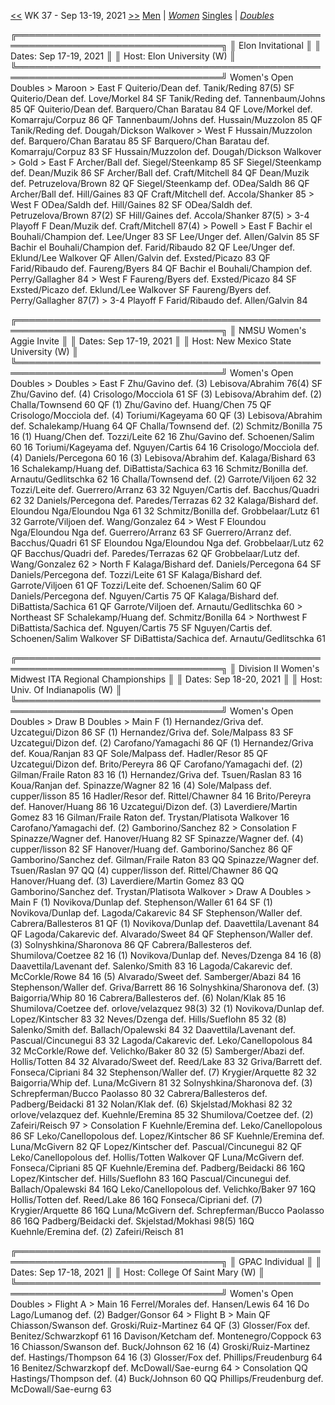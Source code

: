 [<<](women_doubles_2136.md) WK 37 - Sep 13-19, 2021 [>>](women_doubles_2138.md)     [Men](./men_doubles_2137.md) &vert; [*Women*](./women_doubles_2137.md)     [Singles](./women_singles_2137.md) &vert; [*Doubles*](./women_doubles_2137.md)

<a name="21-46904"></a>
    ╔═══════════════════════════════════════════════════════════════════════════════════╗
    ║  Elon Invitational                                                                ║
    ║  Dates: Sep 17-19, 2021                                                           ║
    ║  Host: Elon University (W)                                                        ║
    ╚═══════════════════════════════════════════════════════════════════════════════════╝
     Women's Open Doubles
     > Maroon
      > East
           F     Quiterio/Dean              def.     Tanik/Reding                87(5)
          SF     Quiterio/Dean              def.     Love/Morkel                 84
          SF     Tanik/Reding               def.     Tannenbaum/Johns            85
          QF     Quiterio/Dean              def.     Barquero/Chan Baratau       84
          QF     Love/Morkel                def.     Komarraju/Corpuz            86
          QF     Tannenbaum/Johns           def.     Hussain/Muzzolon            85
          QF     Tanik/Reding               def.     Dougah/Dickson              Walkover
      > West
           F     Hussain/Muzzolon           def.     Barquero/Chan Baratau       85
          SF     Barquero/Chan Baratau      def.     Komarraju/Corpuz            83
          SF     Hussain/Muzzolon           def.     Dougah/Dickson              Walkover
      > Gold
      > East
           F     Archer/Ball                def.     Siegel/Steenkamp            85
          SF     Siegel/Steenkamp           def.     Dean/Muzik                  86
          SF     Archer/Ball                def.     Craft/Mitchell              84
          QF     Dean/Muzik                 def.     Petruzelova/Brown           82
          QF     Siegel/Steenkamp           def.     ODea/Saldh                  86
          QF     Archer/Ball                def.     Hill/Gaines                 83
          QF     Craft/Mitchell             def.     Accola/Shanker              85
      > West
           F     ODea/Saldh                 def.     Hill/Gaines                 82
          SF     ODea/Saldh                 def.     Petruzelova/Brown           87(2)
          SF     Hill/Gaines                def.     Accola/Shanker              87(5)
      > 3-4 Playoff
           F     Dean/Muzik                 def.     Craft/Mitchell              87(4)
      > Powell
      > East
           F     Bachir el Bouhali/Champion def.     Lee/Unger                   83
          SF     Lee/Unger                  def.     Allen/Galvin                85
          SF     Bachir el Bouhali/Champion def.     Farid/Ribaudo               82
          QF     Lee/Unger                  def.     Eklund/Lee                  Walkover
          QF     Allen/Galvin               def.     Exsted/Picazo               83
          QF     Farid/Ribaudo              def.     Faureng/Byers               84
          QF     Bachir el Bouhali/Champion def.     Perry/Gallagher             84
      > West
           F     Faureng/Byers              def.     Exsted/Picazo               84
          SF     Exsted/Picazo              def.     Eklund/Lee                  Walkover
          SF     Faureng/Byers              def.     Perry/Gallagher             87(7)
      > 3-4 Playoff
           F     Farid/Ribaudo              def.     Allen/Galvin                84

<a name="21-47655"></a>
    ╔═══════════════════════════════════════════════════════════════════════════════════╗
    ║  NMSU Women's Aggie Invite                                                        ║
    ║  Dates: Sep 17-19, 2021                                                           ║
    ║  Host: New Mexico State University (W)                                            ║
    ╚═══════════════════════════════════════════════════════════════════════════════════╝
     Women's Open Doubles
     > Doubles
      > East
           F     Zhu/Gavino                 def. (3) Lebisova/Abrahim            76(4)
          SF     Zhu/Gavino                 def. (4) Crisologo/Mocciola          61
          SF (3) Lebisova/Abrahim           def. (2) Challa/Townsend             60
          QF (1) Zhu/Gavino                 def.     Huang/Chen                  75
          QF     Crisologo/Mocciola         def. (4) Toriumi/Kageyama            60
          QF (3) Lebisova/Abrahim           def.     Schalekamp/Huang            64
          QF     Challa/Townsend            def. (2) Schmitz/Bonilla             75
          16 (1) Huang/Chen                 def.     Tozzi/Leite                 62
          16     Zhu/Gavino                 def.     Schoenen/Salim              60
          16     Toriumi/Kageyama           def.     Nguyen/Cartis               64
          16     Crisologo/Mocciola         def. (4) Daniels/Percegona           60
          16 (3) Lebisova/Abrahim           def.     Kalaga/Bishard              63
          16     Schalekamp/Huang           def.     DiBattista/Sachica          63
          16     Schmitz/Bonilla            def.     Arnautu/Gedlitschka         62
          16     Challa/Townsend            def. (2) Garrote/Viljoen             62
          32     Tozzi/Leite                def.     Guerrero/Arranz             63
          32     Nguyen/Cartis              def.     Bacchus/Quadri              62
          32     Daniels/Percegona          def.     Paredes/Terrazas            62
          32     Kalaga/Bishard             def.     Eloundou Nga/Eloundou Nga   61
          32     Schmitz/Bonilla            def.     Grobbelaar/Lutz             61
          32     Garrote/Viljoen            def.     Wang/Gonzalez               64
      > West
           F     Eloundou Nga/Eloundou Nga  def.     Guerrero/Arranz             63
          SF     Guerrero/Arranz            def.     Bacchus/Quadri              61
          SF     Eloundou Nga/Eloundou Nga  def.     Grobbelaar/Lutz             62
          QF     Bacchus/Quadri             def.     Paredes/Terrazas            62
          QF     Grobbelaar/Lutz            def.     Wang/Gonzalez               62
      > North
           F     Kalaga/Bishard             def.     Daniels/Percegona           64
          SF     Daniels/Percegona          def.     Tozzi/Leite                 61
          SF     Kalaga/Bishard             def.     Garrote/Viljoen             61
          QF     Tozzi/Leite                def.     Schoenen/Salim              60
          QF     Daniels/Percegona          def.     Nguyen/Cartis               75
          QF     Kalaga/Bishard             def.     DiBattista/Sachica          61
          QF     Garrote/Viljoen            def.     Arnautu/Gedlitschka         60
      > Northeast
          SF     Schalekamp/Huang           def.     Schmitz/Bonilla             64
      > Northwest
           F     DiBattista/Sachica         def.     Nguyen/Cartis               75
          SF     Nguyen/Cartis              def.     Schoenen/Salim              Walkover
          SF     DiBattista/Sachica         def.     Arnautu/Gedlitschka         61

<a name="21-14491"></a>
    ╔═══════════════════════════════════════════════════════════════════════════════════╗
    ║  Division II Women's Midwest ITA Regional Championships                           ║
    ║  Dates: Sep 18-20, 2021                                                           ║
    ║  Host: Univ. Of Indianapolis (W)                                                  ║
    ╚═══════════════════════════════════════════════════════════════════════════════════╝
     Women's Open Doubles
     > Draw B Doubles
      > Main
           F (1) Hernandez/Griva            def.     Uzcategui/Dizon             86
          SF (1) Hernandez/Griva            def.     Sole/Malpass                83
          SF     Uzcategui/Dizon            def. (2) Carofano/Yamagachi          86
          QF (1) Hernandez/Griva            def.     Koua/Ranjan                 83
          QF     Sole/Malpass               def.     Hadler/Resor                85
          QF     Uzcategui/Dizon            def.     Brito/Pereyra               86
          QF     Carofano/Yamagachi         def. (2) Gilman/Fraile Raton         83
          16 (1) Hernandez/Griva            def.     Tsuen/Raslan                83
          16     Koua/Ranjan                def.     Spinazze/Wagner             82
          16 (4) Sole/Malpass               def.     cupper/lisson               85
          16     Hadler/Resor               def.     Rittel/Chawner              84
          16     Brito/Pereyra              def.     Hanover/Huang               86
          16     Uzcategui/Dizon            def. (3) Laverdiere/Martin Gomez     83
          16     Gilman/Fraile Raton        def.     Trystan/Platisota           Walkover
          16     Carofano/Yamagachi         def. (2) Gamborino/Sanchez           82
      > Consolation
           F     Spinazze/Wagner            def.     Hanover/Huang               82
          SF     Spinazze/Wagner            def. (4) cupper/lisson               82
          SF     Hanover/Huang              def.     Gamborino/Sanchez           86
          QF     Gamborino/Sanchez          def.     Gilman/Fraile Raton         83
          QQ     Spinazze/Wagner            def.     Tsuen/Raslan                97
          QQ (4) cupper/lisson              def.     Rittel/Chawner              86
          QQ     Hanover/Huang              def. (3) Laverdiere/Martin Gomez     83
          QQ     Gamborino/Sanchez          def.     Trystan/Platisota           Walkover
      > Draw A Doubles
      > Main
           F (1) Novikova/Dunlap            def.     Stephenson/Waller           61 64
          SF (1) Novikova/Dunlap            def.     Lagoda/Cakarevic            84
          SF     Stephenson/Waller          def.     Cabrera/Ballesteros         81
          QF (1) Novikova/Dunlap            def.     Daavettila/Lavenant         84
          QF     Lagoda/Cakarevic           def.     Alvarado/Sweet              84
          QF     Stephenson/Waller          def. (3) Solnyshkina/Sharonova       86
          QF     Cabrera/Ballesteros        def.     Shumilova/Coetzee           82
          16 (1) Novikova/Dunlap            def.     Neves/Dzenga                84
          16 (8) Daavettila/Lavenant        def.     Salenko/Smith               83
          16     Lagoda/Cakarevic           def.     McCorkle/Rowe               84
          16 (5) Alvarado/Sweet             def.     Samberger/Abazi             84
          16     Stephenson/Waller          def.     Griva/Barrett               86
          16     Solnyshkina/Sharonova      def. (3) Baigorria/Whip              80
          16     Cabrera/Ballesteros        def. (6) Nolan/Klak                  85
          16     Shumilova/Coetzee          def.     orlove/velazquez            98(3)
          32 (1) Novikova/Dunlap            def.     Lopez/Kintscher             83
          32     Neves/Dzenga               def.     Hills/Sueflohn              85
          32 (8) Salenko/Smith              def.     Ballach/Opalewski           84
          32     Daavettila/Lavenant        def.     Pascual/Cincunegui          83
          32     Lagoda/Cakarevic           def.     Leko/Canellopolous          84
          32     McCorkle/Rowe              def.     Velichko/Baker              80
          32 (5) Samberger/Abazi            def.     Hollis/Totten               84
          32     Alvarado/Sweet             def.     Reed/Lake                   83
          32     Griva/Barrett              def.     Fonseca/Cipriani            84
          32     Stephenson/Waller          def. (7) Krygier/Arquette            82
          32     Baigorria/Whip             def.     Luna/McGivern               81
          32     Solnyshkina/Sharonova      def. (3) Schrepferman/Bucco Paolasso 80
          32     Cabrera/Ballesteros        def.     Padberg/Beidacki            81
          32     Nolan/Klak                 def. (6) Skjelstad/Mokhasi           82
          32     orlove/velazquez           def.     Kuehnle/Eremina             85
          32     Shumilova/Coetzee          def. (2) Zafeiri/Reisch              97
      > Consolation
           F     Kuehnle/Eremina            def.     Leko/Canellopolous          86
          SF     Leko/Canellopolous         def.     Lopez/Kintscher             86
          SF     Kuehnle/Eremina            def.     Luna/McGivern               82
          QF     Lopez/Kintscher            def.     Pascual/Cincunegui          82
          QF     Leko/Canellopolous         def.     Hollis/Totten               Walkover
          QF     Luna/McGivern              def.     Fonseca/Cipriani            85
          QF     Kuehnle/Eremina            def.     Padberg/Beidacki            86
         16Q     Lopez/Kintscher            def.     Hills/Sueflohn              83
         16Q     Pascual/Cincunegui         def.     Ballach/Opalewski           84
         16Q     Leko/Canellopolous         def.     Velichko/Baker              97
         16Q     Hollis/Totten              def.     Reed/Lake                   86
         16Q     Fonseca/Cipriani           def. (7) Krygier/Arquette            86
         16Q     Luna/McGivern              def.     Schrepferman/Bucco Paolasso 86
         16Q     Padberg/Beidacki           def.     Skjelstad/Mokhasi           98(5)
         16Q     Kuehnle/Eremina            def. (2) Zafeiri/Reisch              81

<a name="21-76336"></a>
    ╔═══════════════════════════════════════════════════════════════════════════════════╗
    ║  GPAC Individual                                                                  ║
    ║  Dates: Sep 17-18, 2021                                                           ║
    ║  Host: College Of Saint Mary (W)                                                  ║
    ╚═══════════════════════════════════════════════════════════════════════════════════╝
     Women's Open Doubles
     > Flight A
      > Main
          16     Ferrel/Morales             def.     Hansen/Lewis                64
          16     Do Lago/Lumanog            def. (2) Badger/Gonsor               64
      > Flight B
      > Main
          QF     Chiasson/Swanson           def.     Groski/Ruiz-Martinez        64
          QF (3) Glosser/Fox                def.     Benitez/Schwarzkopf         61
          16     Davison/Ketcham            def.     Montenegro/Coppock          63
          16     Chiasson/Swanson           def.     Buck/Johnson                62
          16 (4) Groski/Ruiz-Martinez       def.     Hastings/Thompson           64
          16 (3) Glosser/Fox                def.     Phillips/Freudenburg        64
          16     Benitez/Schwarzkopf        def.     McDowall/Sae-eurng          64
      > Consolation
          QQ     Hastings/Thompson          def. (4) Buck/Johnson                60
          QQ     Phillips/Freudenburg       def.     McDowall/Sae-eurng          63